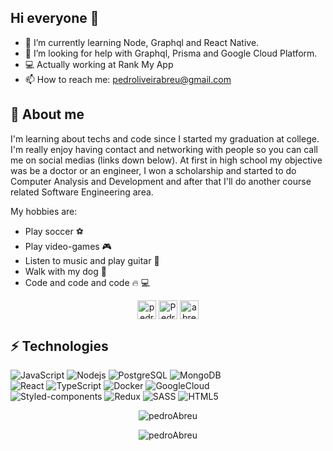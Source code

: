 ## Hi everyone 👊

- 🌱 I’m currently learning Node, Graphql and React Native.
- 🤔 I’m looking for help with Graphql, Prisma and Google Cloud Platform.
- 💻 Actually working at Rank My App
- 📫 How to reach me: pedroliveirabreu@gmail.com

## 🕺 About me
I'm learning about techs and code since I started my graduation at college. I'm really enjoy having contact and networking with people so you can call me on social medias (links down below).
At first in high school my objective was be a doctor or an engineer, I won a scholarship and started to do Computer Analysis and Development and after that I'll do another course related Software Engineering area.

My hobbies are:
 - Play soccer ⚽
 - Play video-games 🎮
 - Listen to music and play guitar 🎸
 - Walk with my dog 🐶
 - Code and code and code 🔥 💻

<p align="center">
<a href="https://twitter.com/abr3us" target="blank"><img align="center" src="https://cdn.jsdelivr.net/npm/simple-icons@3.0.1/icons/twitter.svg" alt="pedroabr3us" height="30" width="30"/></a>
<a href="https://www.linkedin.com/in/pedro-de-abreu-oliveira-99a6491a7/" target="blank"><img align="center" src="https://cdn.jsdelivr.net/npm/simple-icons@3.0.1/icons/linkedin.svg" alt="PedroAbreu" height="30" width="30" /></a>
<a href="https://instagram.com/_abreus_" target="blank"><img align="center" src="https://cdn.jsdelivr.net/npm/simple-icons@3.0.1/icons/instagram.svg" alt="abreus" height="30" width="30"/></a>
</p>

## ⚡ Technologies

![JavaScript](https://img.shields.io/badge/-JavaScript-F7DF1E?style=flat-square&logo=javascript&logoColor=black)
![Nodejs](https://img.shields.io/badge/-Nodejs-339933?style=flat-square&logo=Node-dot-js&logoColor=white)
![PostgreSQL](https://img.shields.io/badge/-PostgreSQL-336791?style=flat-square&logo=postgresql)
![MongoDB](https://img.shields.io/badge/-MongoDB-47A248?style=flat-square&logo=mongodb&logoColor=white)
<br/>
![React](https://img.shields.io/badge/React-20232A?style=flat-square&logo=react&logoColor=61DAFB)
![TypeScript](https://img.shields.io/badge/-TypeScript-007ACC?style=flat-square&logo=typescript&logoColor=white)
![Docker](https://img.shields.io/badge/-Docker-2496ED?style=flat-square&logo=docker&logoColor=white)
![GoogleCloud](https://img.shields.io/badge/Google_Cloud-4285F4?style=flat-square&logo=google-cloud&logoColor=white)
<br/>
![Styled-components](https://img.shields.io/badge/-Styled%20Components-pink?style=flat-square&logo=styled-components)
![Redux](https://img.shields.io/badge/-Redux-764ABC?style=flat-square&logo=redux)
![SASS](https://img.shields.io/badge/-SASS-ed9ac2?style=flat-square&logo=sass)
![HTML5](https://img.shields.io/badge/-HTML5-E34F26?style=flat-square&logo=html5&logoColor=white)

<p align="center"><img src="https://github-readme-stats.vercel.app/api/top-langs?username=Pedroabreu155&show_icons=true&locale=en&layout=compact&theme=gruvbox" alt="pedroAbreu"/></p>
<p align="center"><img src="https://github-readme-stats.vercel.app/api?username=Pedroabreu155&show_icons=true&theme=gruvbox" alt="pedroAbreu"/></p>


